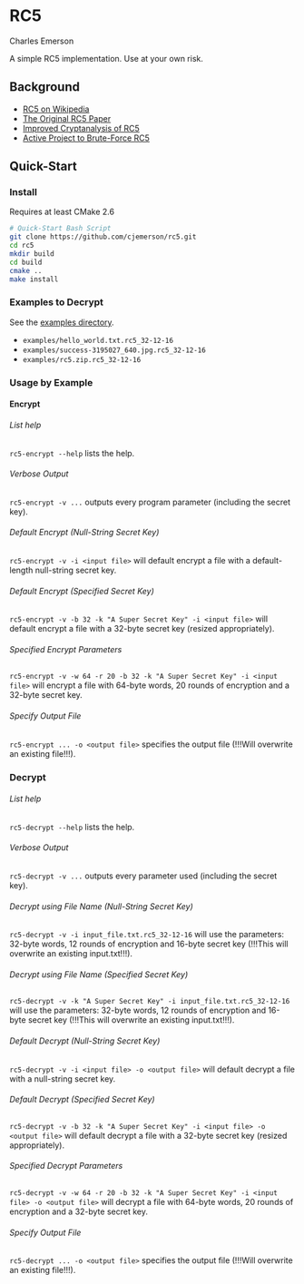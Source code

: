 # RC5

Charles Emerson

A simple RC5 implementation. Use at your own risk.


## Background

* [RC5 on Wikipedia](https://en.wikipedia.org/wiki/RC5)
* [The Original RC5 Paper](https://people.csail.mit.edu/rivest/Rivest-rc5rev.pdf)
* [Improved Cryptanalysis of RC5](https://link.springer.com/chapter/10.1007/BFb0054119)
* [Active Project to Brute-Force RC5](https://www.distributed.net/RC5)


## Quick-Start

### Install

Requires at least CMake 2.6

```bash
# Quick-Start Bash Script
git clone https://github.com/cjemerson/rc5.git
cd rc5
mkdir build
cd build
cmake ..
make install
```


### Examples to Decrypt

See the [examples directory](examples/).

 * `examples/hello_world.txt.rc5_32-12-16`
 * `examples/success-3195027_640.jpg.rc5_32-12-16`
 * `examples/rc5.zip.rc5_32-12-16`


### Usage by Example

#### Encrypt

###### List help

`rc5-encrypt --help` lists the help.

###### Verbose Output

`rc5-encrypt -v ...` outputs every program parameter (including the secret key).

###### Default Encrypt (Null-String Secret Key)

`rc5-encrypt -v -i <input file>` will default encrypt a file with a default-length null-string secret key.

###### Default Encrypt (Specified Secret Key)

`rc5-encrypt -v -b 32 -k "A Super Secret Key" -i <input file>` will default encrypt a file with a 32-byte secret key (resized appropriately).

###### Specified Encrypt Parameters

`rc5-encrypt -v -w 64 -r 20 -b 32 -k "A Super Secret Key" -i <input file>` will encrypt a file with 64-byte words, 20 rounds of encryption and a 32-byte secret key.

###### Specify Output File

`rc5-encrypt ... -o <output file>` specifies the output file (!!!Will overwrite an existing file!!!).

### Decrypt

###### List help

`rc5-decrypt --help` lists the help.

###### Verbose Output

`rc5-decrypt -v ...` outputs every parameter used (including the secret key).

###### Decrypt using File Name (Null-String Secret Key)

`rc5-decrypt -v -i input_file.txt.rc5_32-12-16` will use the parameters: 32-byte words, 12 rounds of encryption and 16-byte secret key (!!!This will overwrite an existing input.txt!!!).

###### Decrypt using File Name (Specified Secret Key)

`rc5-decrypt -v -k "A Super Secret Key" -i input_file.txt.rc5_32-12-16` will use the parameters: 32-byte words, 12 rounds of encryption and 16-byte secret key (!!!This will overwrite an existing input.txt!!!).

###### Default Decrypt (Null-String Secret Key)

`rc5-decrypt -v -i <input file> -o <output file>` will default decrypt a file with a null-string secret key.

###### Default Decrypt (Specified Secret Key)

`rc5-decrypt -v -b 32 -k "A Super Secret Key" -i <input file> -o <output file>` will default decrypt a file with a 32-byte secret key (resized appropriately).

###### Specified Decrypt Parameters

`rc5-decrypt -v -w 64 -r 20 -b 32 -k "A Super Secret Key" -i <input file> -o <output file>` will decrypt a file with 64-byte words, 20 rounds of encryption and a 32-byte secret key.

###### Specify Output File

`rc5-decrypt ... -o <output file>` specifies the output file (!!!Will overwrite an existing file!!!).
